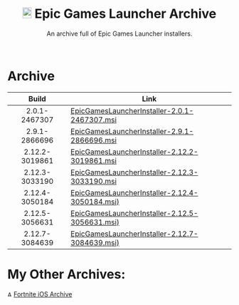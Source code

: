 <div align=center>

# <img src="https://cdn.discordapp.com/attachments/751304558453719176/939893426118348820/122-1221185_epic-games-logo-png-sign.png" alt="Epic Games Logo" width="20" height="24"> Epic Games Launcher Archive
An archive full of Epic Games Launcher installers.

</div>
<br>

# Archive

| Build | Link | 
| :---: | --- |  
| 2.0.1-2467307 | [EpicGamesLauncherInstaller-2.0.1-2467307.msi](https://download.epicgames.com/Builds/UnrealEngineLauncher/Installers/EpicGamesLauncherInstaller-2.0.1-2467307.msi)|
| 2.9.1-2866696 | [EpicGamesLauncherInstaller-2.9.1-2866696.msi](https://download.epicgames.com/Builds/UnrealEngineLauncher/Installers/EpicGamesLauncherInstaller-2.9.1-2866696.msi)|
| 2.12.2-3019861 | [EpicGamesLauncherInstaller-2.12.2-3019861.msi](https://download.epicgames.com/Builds/UnrealEngineLauncher/Installers/EpicGamesLauncherInstaller-2.12.2-3019861.msi)|
| 2.12.3-3033190 | [EpicGamesLauncherInstaller-2.12.3-3033190.msi](https://download.epicgames.com/Builds/UnrealEngineLauncher/Installers/EpicGamesLauncherInstaller-2.12.3-3033190.msi)|
| 2.12.4-3050184 | [EpicGamesLauncherInstaller-2.12.4-3050184.msi)](https://download.epicgames.com/Builds/UnrealEngineLauncher/Installers/EpicGamesLauncherInstaller-2.12.4-3050184.msi)|
| 2.12.5-3056631 | [EpicGamesLauncherInstaller-2.12.5-3056631.msi)](https://download.epicgames.com/Builds/UnrealEngineLauncher/Installers/EpicGamesLauncherInstaller-2.12.5-3056631.msi)|
| 2.12.7-3084639 | [EpicGamesLauncherInstaller-2.12.7-3084639.msi)](https://download.epicgames.com/Builds/UnrealEngineLauncher/Installers/EpicGamesLauncherInstaller-2.12.7-3084639.msi)|



# My Other Archives:
<img src="https://cdn.discordapp.com/attachments/751304558453719176/936194213199093810/rsz_1rsz_1apple_logo_greysvg.png" alt="Apple Logo" width="10" height="12"> [Fortnite iOS Archive](https://github.com/Crunnie/Fortnite-iOS-Archive)
